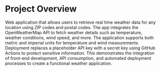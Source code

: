 # Project Overview
Web application that allows users to retrieve real time weather data for any location using ZIP codes and postal codes. The app integrates the OpenWeatherMap API to fetch weather details such as temperature, weather conditions, wind speed, and more. The application supports both metric and imperial units for temperature and wind measurements. Deployment replaces a placeholder API key with a secret key using GitHub Actions to protect sensitive information. This demonstrates the integration of front-end development, API consumption, and automated deployment processes to create a functional weather application.